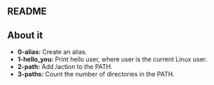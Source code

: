 ## README

## About it

- **0-alias:** Create an alias.
- **1-hello_you:** Print hello user, where user is the current Linux user.
- **2-path:** Add /action to the PATH.
- **3-paths:** Count the number of directories in the PATH.